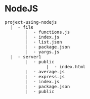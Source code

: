 # NodeJS

<pre>
project-using-nodejs
  |  - file
        |  - functions.js
        |  - index.js
        |  - list.json
        |  - package.json
        |  - yargs.js                           
  |  - server1
        |  - public
                |  - index.html
        |  - average.js
        |  - express.js
        |  - index.js
        |  - package.json
        |  - public                                                
</pre>
